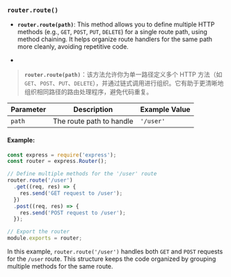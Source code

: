 ### `router.route()`

- **`router.route(path)`**: This method allows you to define multiple HTTP methods (e.g., `GET`, `POST`, `PUT`, `DELETE`) for a single route path, using method chaining. It helps organize route handlers for the same path more cleanly, avoiding repetitive code.

- <audio src="..\..\mp3\__`router.route.mp3"></audio>

> **`router.route(path)`**：该方法允许你为单一路径定义多个 HTTP 方法（如 `GET`、`POST`、`PUT`、`DELETE`），并通过链式调用进行组织。它有助于更清晰地组织相同路径的路由处理程序，避免代码重复。
>
> <audio src="..\..\mp3\router.route(pa.mp3"></audio>

| Parameter | Description              | Example Value |
| --------- | ------------------------ | ------------- |
| `path`    | The route path to handle | `'/user'`     |

#### Example:

<audio src="..\..\mp3\`router.route().mp3"></audio>

```js
const express = require('express');
const router = express.Router();

// Define multiple methods for the '/user' route
router.route('/user')
  .get((req, res) => {
    res.send('GET request to /user');
  })
  .post((req, res) => {
    res.send('POST request to /user');
  });

// Export the router
module.exports = router;
```

In this example, `router.route('/user')` handles both `GET` and `POST` requests for the `/user` route. This structure keeps the code organized by grouping multiple methods for the same route.